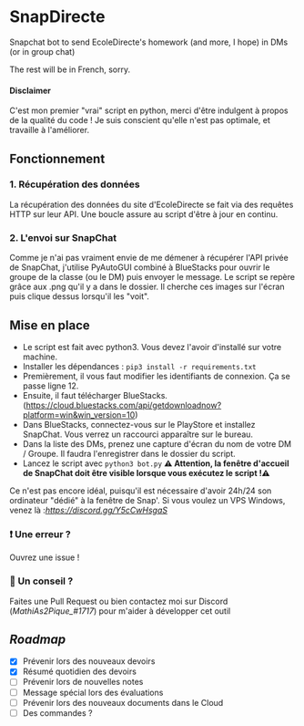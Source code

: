 # SnapDirecte
Snapchat bot to send EcoleDirecte's homework (and more, I hope) in DMs (or in group chat)

The rest will be in French, sorry.

#### Disclaimer
C'est mon premier "vrai" script en python, merci d'être indulgent à propos de la qualité du code ! Je suis conscient qu'elle n'est pas optimale, et travaille à l'améliorer.

## Fonctionnement
### 1. Récupération des données
La récupération des données du site d'EcoleDirecte se fait via des requêtes HTTP sur leur API. Une boucle assure au script d'être à jour en continu.

### 2. L'envoi sur SnapChat
Comme je n'ai pas vraiment envie de me démener à récupérer l'API privée de SnapChat, j'utilise PyAutoGUI combiné à BlueStacks pour ouvrir le groupe de la classe (ou le DM) puis envoyer le message.
Le script se repère grâce aux .png qu'il y a dans le dossier. Il cherche ces images sur l'écran puis clique dessus lorsqu'il les "voit".


## Mise en place
- Le script est fait avec python3. Vous devez l'avoir d'installé sur votre machine.<br />
- Installer les dépendances : `pip3 install -r requirements.txt`<br />
- Premièrement, il vous faut modifier les identifiants de connexion. Ça se passe ligne 12.<br />
- Ensuite, il faut télécharger BlueStacks. (https://cloud.bluestacks.com/api/getdownloadnow?platform=win&win_version=10)<br />
- Dans BlueStacks, connectez-vous sur le PlayStore et installez SnapChat. Vous verrez un raccourci apparaître sur le bureau.<br />
- Dans la liste des DMs, prenez une capture d'écran du nom de votre DM / Groupe. Il faudra l'enregistrer dans le dossier du script.<br />
- Lancez le script avec `python3 bot.py`
**⚠️ Attention, la fenêtre d'accueil de SnapChat doit être visible lorsque vous exécutez le script !⚠️**<br />

Ce n'est pas encore idéal, puisqu'il est nécessaire d'avoir 24h/24 son ordinateur "dédié" à la fenêtre de Snap'. Si vous voulez un VPS Windows, venez là :*https://discord.gg/Y5cCwHsgaS*


### ❗ Une erreur  ?
Ouvrez une issue !

### 💞 Un conseil ?
Faites une Pull Request ou bien contactez moi sur Discord (*MathiAs2Pique_#1717*) pour m'aider à développer cet outil


## *Roadmap*

- [x] Prévenir lors des nouveaux devoirs<br />
- [x] Résumé quotidien des devoirs<br />
- [ ] Prévenir lors de nouvelles notes<br />
- [ ] Message spécial lors des évaluations<br />
- [ ] Prévenir lors des nouveaux documents dans le Cloud<br />
- [ ] Des commandes ?
